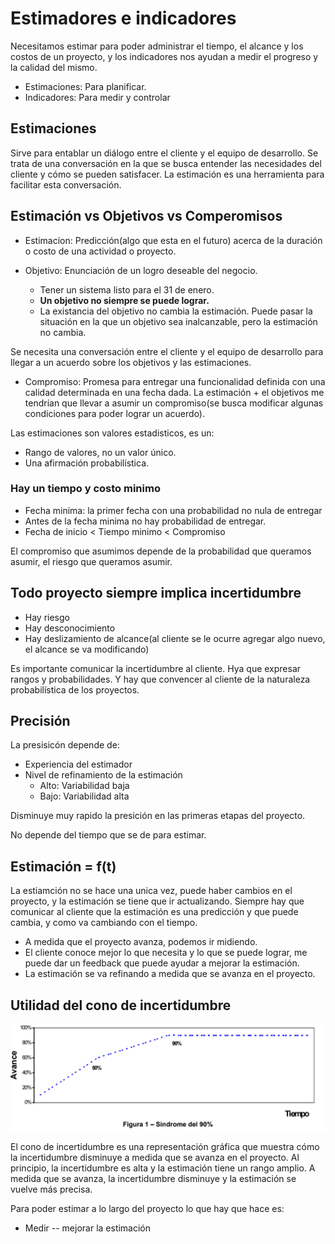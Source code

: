 # Estimadores e indicadores


Necesitamos estimar para poder administrar el tiempo, el alcance y los costos de un proyecto, y los indicadores nos ayudan a medir el progreso y la calidad del mismo.

* Estimaciones: Para planificar.
* Indicadores: Para medir y controlar

## Estimaciones

Sirve para entablar un diálogo entre el cliente y el equipo de desarrollo. Se trata de una conversación en la que se busca entender las necesidades del cliente y cómo se pueden satisfacer. La estimación es una herramienta para facilitar esta conversación.

## Estimación vs Objetivos vs Comperomisos

* Estimacíon: Predicción(algo que esta en el futuro) acerca de la duración o costo de una actividad o proyecto.

* Objetivo: Enunciación de un logro deseable del negocio. 
    * Tener un sistema listo para el 31 de enero. 
    * **Un objetivo no siempre se puede lograr.** 
    * La existancia del objetivo no cambia la estimación. Puede pasar la situación en la que un objetivo sea inalcanzable, pero la estimación no cambia. 


Se necesita una conversación entre el cliente y el equipo de desarrollo para llegar a un acuerdo sobre los objetivos y las estimaciones.



* Compromiso: Promesa para entregar una funcionalidad definida con una calidad determinada en una fecha dada. La estimación + el objetivos me tendrían que llevar a asumir un compromiso(se busca modificar algunas condiciones para poder lograr un acuerdo).


Las estimaciones son valores estadisticos, es un:

* Rango de valores, no un valor único.
* Una afirmación probabilística.

### Hay un tiempo y costo minimo

* Fecha minima: la primer fecha con una probabilidad no nula de entregar 
* Antes de la fecha minima no hay probabilidad de entregar.
* Fecha de inicio < Tiempo minimo < Compromiso 

El compromiso que asumimos depende de la probabilidad que queramos asumir, el riesgo que queramos asumir.


## Todo proyecto siempre implica incertidumbre

* Hay riesgo 
* Hay desconocimiento
* Hay deslizamiento de alcance(al cliente se le ocurre agregar algo nuevo, el alcance se va modificando)

Es importante comunicar la incertidumbre al cliente. Hya que expresar rangos y probabilidades. Y hay que convencer al cliente de la naturaleza probabilística de los proyectos.


## Precisión

La presisicón depende de: 

* Experiencia del estimador
* Nivel de refinamiento de la estimación
    * Alto: Variabilidad baja 
    * Bajo: Variabilidad alta 

Disminuye muy rapido la presición en las primeras etapas del proyecto.

No depende del tiempo que se de para estimar.


## Estimación = f(t)
La estiamción no se hace una unica vez, puede haber cambios en el proyecto, y la estimación se tiene que ir actualizando. Siempre hay que comunicar al cliente que la estimación es una predicción y que puede cambia, y como va cambiando con el tiempo.


* A medida que el proyecto avanza, podemos ir midiendo. 
* El cliente conoce mejor lo que necesita y lo que se puede lograr, me puede dar un feedback que puede ayudar a mejorar la estimación.
* La estimación se va refinando a medida que se avanza en el proyecto.


## Utilidad del cono de incertidumbre


![alt text](image.png)

El cono de incertidumbre es una representación gráfica que muestra cómo la incertidumbre disminuye a medida que se avanza en el proyecto. Al principio, la incertidumbre es alta y la estimación tiene un rango amplio. A medida que se avanza, la incertidumbre disminuye y la estimación se vuelve más precisa.

Para poder estimar a lo largo del proyecto lo que hay que hace es: 

* Medir -- mejorar la estimación